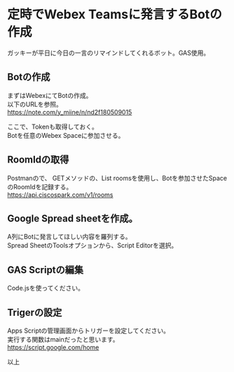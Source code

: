 # 定時でWebex Teamsに発言するBotの作成
ガッキーが平日に今日の一言のリマインドしてくれるボット。GAS使用。
## Botの作成
まずはWebexにてBotの作成。  
以下のURLを参照。  
https://note.com/y_miine/n/nd2f180509015

ここで、Tokenも取得しておく。  
Botを任意のWebex Spaceに参加させる。

## RoomIdの取得
Postmanので、
GETメソッドの、List roomsを使用し、Botを参加させたSpaceのRoomIdを記録する。  
https://api.ciscospark.com/v1/rooms

## Google Spread sheetを作成。
A列にBotに発言してほしい内容を羅列する。  
Spread SheetのToolsオプションから、Script Editorを選択。

## GAS Scriptの編集
Code.jsを使ってください。

## Trigerの設定
Apps Scriptの管理画面からトリガーを設定してください。  
実行する関数はmainだったと思います。  
https://script.google.com/home

以上
